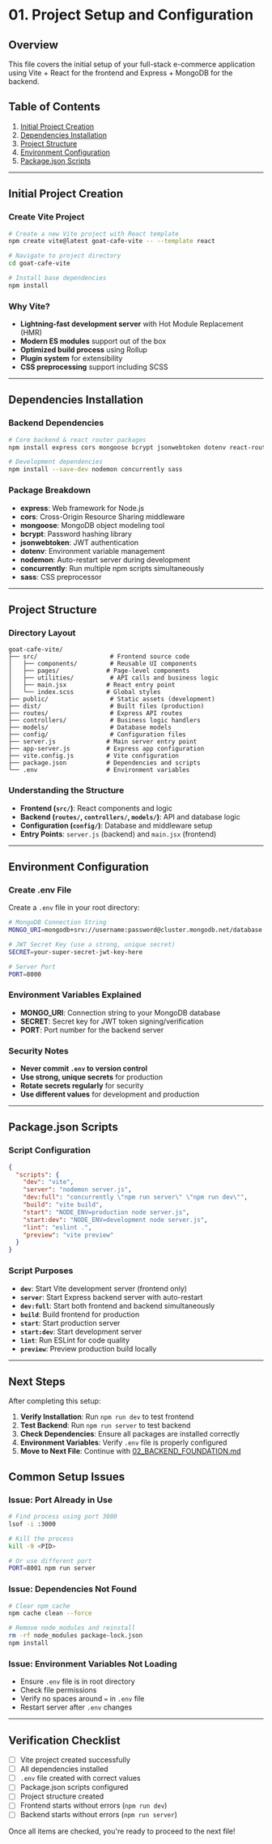 # 01. Project Setup and Configuration

## Overview
This file covers the initial setup of your full-stack e-commerce application using Vite + React for the frontend and Express + MongoDB for the backend.

## Table of Contents
1. [Initial Project Creation](#initial-project-creation)
2. [Dependencies Installation](#dependencies-installation)
3. [Project Structure](#project-structure)
4. [Environment Configuration](#environment-configuration)
5. [Package.json Scripts](#packagejson-scripts)

---

## Initial Project Creation

### Create Vite Project
```bash
# Create a new Vite project with React template
npm create vite@latest goat-cafe-vite -- --template react

# Navigate to project directory
cd goat-cafe-vite

# Install base dependencies
npm install
```

### Why Vite?
- **Lightning-fast development server** with Hot Module Replacement (HMR)
- **Modern ES modules** support out of the box
- **Optimized build process** using Rollup
- **Plugin system** for extensibility
- **CSS preprocessing** support including SCSS

---

## Dependencies Installation

### Backend Dependencies
```bash
# Core backend & react router packages
npm install express cors mongoose bcrypt jsonwebtoken dotenv react-router-dom

# Development dependencies
npm install --save-dev nodemon concurrently sass
```

### Package Breakdown
- **express**: Web framework for Node.js
- **cors**: Cross-Origin Resource Sharing middleware
- **mongoose**: MongoDB object modeling tool
- **bcrypt**: Password hashing library
- **jsonwebtoken**: JWT authentication
- **dotenv**: Environment variable management
- **nodemon**: Auto-restart server during development
- **concurrently**: Run multiple npm scripts simultaneously
- **sass**: CSS preprocessor

---

## Project Structure

### Directory Layout
```
goat-cafe-vite/
├── src/                    # Frontend source code
│   ├── components/         # Reusable UI components
│   ├── pages/             # Page-level components
│   ├── utilities/          # API calls and business logic
│   ├── main.jsx           # React entry point
│   └── index.scss         # Global styles
├── public/                 # Static assets (development)
├── dist/                   # Built files (production)
├── routes/                 # Express API routes
├── controllers/            # Business logic handlers
├── models/                 # Database models
├── config/                 # Configuration files
├── server.js              # Main server entry point
├── app-server.js          # Express app configuration
├── vite.config.js         # Vite configuration
├── package.json           # Dependencies and scripts
└── .env                   # Environment variables
```

### Understanding the Structure
- **Frontend (`src/`)**: React components and logic
- **Backend (`routes/`, `controllers/`, `models/`)**: API and database logic
- **Configuration (`config/`)**: Database and middleware setup
- **Entry Points**: `server.js` (backend) and `main.jsx` (frontend)

---

## Environment Configuration

### Create .env File
Create a `.env` file in your root directory:
```bash
# MongoDB Connection String
MONGO_URI=mongodb+srv://username:password@cluster.mongodb.net/database

# JWT Secret Key (use a strong, unique secret)
SECRET=your-super-secret-jwt-key-here

# Server Port
PORT=8000
```

### Environment Variables Explained
- **MONGO_URI**: Connection string to your MongoDB database
- **SECRET**: Secret key for JWT token signing/verification
- **PORT**: Port number for the backend server

### Security Notes
- **Never commit `.env` to version control**
- **Use strong, unique secrets** for production
- **Rotate secrets regularly** for security
- **Use different values** for development and production

---

## Package.json Scripts

### Script Configuration
```json
{
  "scripts": {
    "dev": "vite",
    "server": "nodemon server.js",
    "dev:full": "concurrently \"npm run server\" \"npm run dev\"",
    "build": "vite build",
    "start": "NODE_ENV=production node server.js",
    "start:dev": "NODE_ENV=development node server.js",
    "lint": "eslint .",
    "preview": "vite preview"
  }
}
```

### Script Purposes
- **`dev`**: Start Vite development server (frontend only)
- **`server`**: Start Express backend server with auto-restart
- **`dev:full`**: Start both frontend and backend simultaneously
- **`build`**: Build frontend for production
- **`start`**: Start production server
- **`start:dev`**: Start development server
- **`lint`**: Run ESLint for code quality
- **`preview`**: Preview production build locally

---

## Next Steps

After completing this setup:

1. **Verify Installation**: Run `npm run dev` to test frontend
2. **Test Backend**: Run `npm run server` to test backend
3. **Check Dependencies**: Ensure all packages are installed correctly
4. **Environment Variables**: Verify `.env` file is properly configured
5. **Move to Next File**: Continue with [02_BACKEND_FOUNDATION.md](02_BACKEND_FOUNDATION.md)

## Common Setup Issues

### Issue: Port Already in Use
```bash
# Find process using port 3000
lsof -i :3000

# Kill the process
kill -9 <PID>

# Or use different port
PORT=8001 npm run server
```

### Issue: Dependencies Not Found
```bash
# Clear npm cache
npm cache clean --force

# Remove node_modules and reinstall
rm -rf node_modules package-lock.json
npm install
```

### Issue: Environment Variables Not Loading
- Ensure `.env` file is in root directory
- Check file permissions
- Verify no spaces around `=` in `.env` file
- Restart server after `.env` changes

---

## Verification Checklist

- [ ] Vite project created successfully
- [ ] All dependencies installed
- [ ] `.env` file created with correct values
- [ ] Package.json scripts configured
- [ ] Project structure created
- [ ] Frontend starts without errors (`npm run dev`)
- [ ] Backend starts without errors (`npm run server`)

Once all items are checked, you're ready to proceed to the next file!
